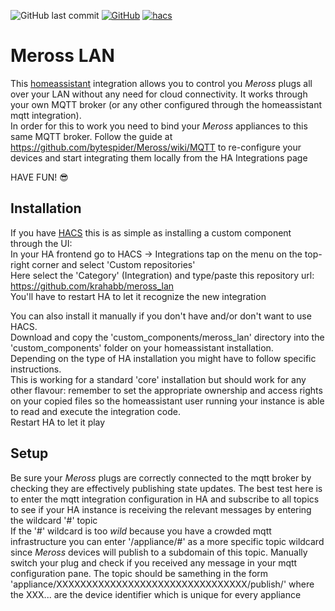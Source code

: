 ![GitHub last commit](https://img.shields.io/github/last-commit/krahabb/meross_lan?style=for-the-badge)
[![GitHub](https://img.shields.io/github/license/krahabb/meross_lan?style=for-the-badge)](LICENCE)
[![hacs][hacsbadge]][hacs]


# Meross LAN

This [homeassistant](https://www.home-assistant.io/) integration allows you to control you *Meross* plugs all over your LAN without any need for cloud connectivity. It works through your own MQTT broker (or any other configured through the homeassistant mqtt integration).  
In order for this to work you need to bind your *Meross* appliances to this same MQTT broker. Follow the guide at https://github.com/bytespider/Meross/wiki/MQTT to re-configure your devices and start integrating them locally from the HA Integrations page  

HAVE FUN! 😎

## Installation

If you have [HACS](https://hacs.xyz) this is as simple as installing a custom component through the UI:  
In your HA frontend go to HACS -> Integrations tap on the menu on the top-right corner and select 'Custom repositories'  
Here select the 'Category' (Integration) and type/paste this repository url: https://github.com/krahabb/meross_lan  
You'll have to restart HA to let it recognize the new integration

You can also install it manually if you don't have and/or don't want to use HACS.  
Download and copy the 'custom_components/meross_lan' directory into the 'custom_components' folder on your homeassistant installation.  
Depending on the type of HA installation you might have to follow specific instructions.  
This is working for a standard 'core' installation but should work for any other flavour: remember to set the appropriate ownership and access rights on your copied files so the homeassistant user running your instance is able to read and execute the integration code.  
Restart HA to let it play


## Setup

Be sure your *Meross* plugs are correctly connected to the mqtt broker by checking they are effectively publishing state updates. The best test here is to enter the mqtt integration configuration in HA and subscribe to all topics to see if your HA instance is receiving the relevant messages by entering the wildcard '#' topic  
If the '#' wildcard is too *wild* because you have a crowded mqtt infrastructure you can enter '/appliance/#' as a more specific topic wildcard since *Meross* devices will publish to a subdomain of this topic. Manually switch your plug and check if you received any message in your mqtt configuration pane. The topic should be samething in the form 'appliance/XXXXXXXXXXXXXXXXXXXXXXXXXXXXXXXX/publish/' where the XXX... are the device identifier which is unique for every appliance



[hacs]: https://github.com/custom-components/hacs
[hacsbadge]: https://img.shields.io/badge/HACS-Custom-orange.svg?style=for-the-badge
